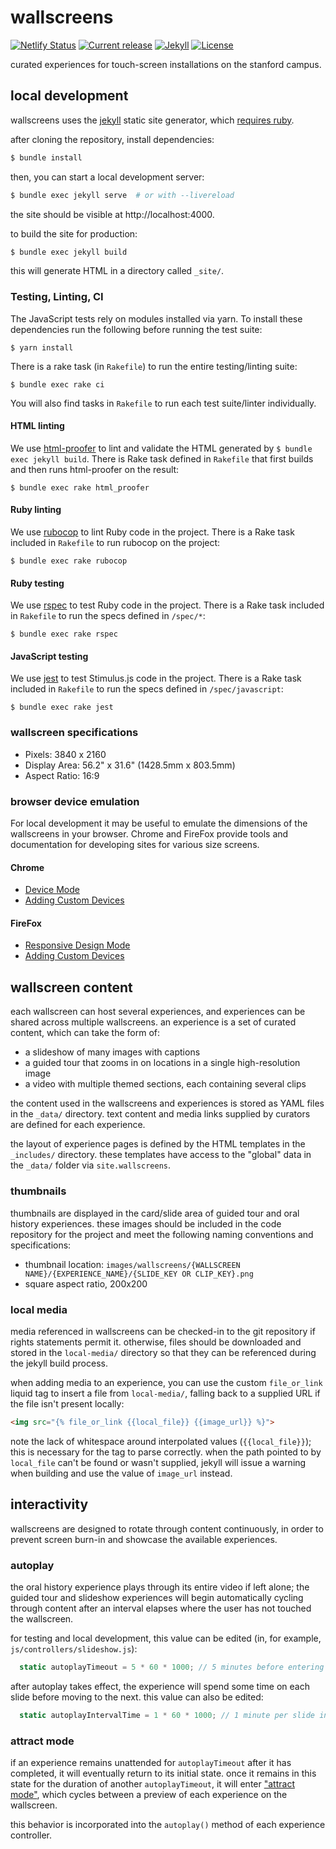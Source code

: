 # wallscreens
[![Netlify Status](https://api.netlify.com/api/v1/badges/692ef43d-2785-4975-a5c4-9db57a66b315/deploy-status)](https://app.netlify.com/sites/sul-wallscreens/deploys)
[![Current release](https://img.shields.io/github/v/release/sul-dlss/wallscreens)](https://github.com/sul-dlss/wallscreens/releases)
[![Jekyll](https://img.shields.io/badge/powered_by-jekyll-blue.svg)](http://jekyllrb.com/)
[![License](https://img.shields.io/badge/license-apache%202.0-blue.svg)](https://opensource.org/licenses/Apache-2.0)

curated experiences for touch-screen installations on the stanford campus.

## local development
wallscreens uses the [jekyll](http://jekyllrb.com/) static site generator, which [requires ruby](http://jekyllrb.com/docs/#prerequisites).

after cloning the repository, install dependencies:
```sh
$ bundle install
```
then, you can start a local development server:
```sh
$ bundle exec jekyll serve  # or with --livereload
```
the site should be visible at http://localhost:4000.

to build the site for production:
```sh
$ bundle exec jekyll build
```
this will generate HTML in a directory called `_site/`.

### Testing, Linting, CI
The JavaScript tests rely on modules installed via yarn. To install these dependencies run the following before running the test suite:
```
$ yarn install
```
There is a rake task (in `Rakefile`) to run the entire testing/linting suite:
```
$ bundle exec rake ci
```
You will also find tasks in `Rakefile` to run each test suite/linter individually.

#### HTML linting
We use [html-proofer](https://github.com/gjtorikian/html-proofer) to lint and validate the HTML generated by `$ bundle exec jekyll build`. There is Rake task defined in `Rakefile` that first builds and then runs html-proofer on the result:
```
$ bundle exec rake html_proofer
```

#### Ruby linting
We use [rubocop](https://rubocop.org/) to lint Ruby code in the project. There is a Rake task included in `Rakefile` to run rubocop on the project:
```
$ bundle exec rake rubocop
```

#### Ruby testing
We use [rspec](https://rspec.info/) to test Ruby code in the project. There is a Rake task included in `Rakefile` to run the specs defined in `/spec/*`:
```
$ bundle exec rake rspec
```

#### JavaScript testing
We use [jest](https://jestjs.io/) to test Stimulus.js code in the project. There is a Rake task included in `Rakefile` to run the specs defined in `/spec/javascript`:
```
$ bundle exec rake jest
```

### wallscreen specifications
- Pixels: 3840 x 2160
- Display Area: 56.2" x 31.6" (1428.5mm x 803.5mm)
- Aspect Ratio: 16:9

### browser device emulation
For local development it may be useful to emulate the dimensions of the wallscreens in your browser. Chrome and FireFox provide tools and documentation for developing sites for various size screens.

#### Chrome
- [Device Mode](https://developer.chrome.com/docs/devtools/device-mode/)
- [Adding Custom Devices](https://developer.chrome.com/docs/devtools/device-mode/#custom)

#### FireFox
- [Responsive Design Mode](https://developer.mozilla.org/en-US/docs/Tools/Responsive_Design_Mode)
- [Adding Custom Devices](https://developer.mozilla.org/en-US/docs/Tools/Responsive_Design_Mode#device_selection)

## wallscreen content
each wallscreen can host several experiences, and experiences can be shared across multiple wallscreens. an experience is a set of curated content, which can take the form of:
- a slideshow of many images with captions
- a guided tour that zooms in on locations in a single high-resolution image
- a video with multiple themed sections, each containing several clips

the content used in the wallscreens and experiences is stored as YAML files in the `_data/` directory. text content and media links supplied by curators are defined for each experience.

the layout of experience pages is defined by the HTML templates in the `_includes/` directory. these templates have access to the "global" data in the `_data/` folder via `site.wallscreens`.

### thumbnails
thumbnails are displayed in the card/slide area of guided tour and oral history experiences. these images should be included in the code repository for the project and meet the following naming conventions and specifications:

- thumbnail location: `images/wallscreens/{WALLSCREEN NAME}/{EXPERIENCE_NAME}/{SLIDE_KEY OR CLIP_KEY}.png`
- square aspect ratio, 200x200

### local media
media referenced in wallscreens can be checked-in to the git repository if rights statements permit it. otherwise, files should be downloaded and stored in the `local-media/` directory so that they can be referenced during the jekyll build process.

when adding media to an experience, you can use the custom `file_or_link` liquid tag to insert a file from `local-media/`, falling back to a supplied URL if the file isn't present locally:
```html
<img src="{% file_or_link {{local_file}} {{image_url}} %}">
```
note the lack of whitespace around interpolated values (`{{local_file}}`); this is necessary for the tag to parse correctly. when the path pointed to by `local_file` can't be found or wasn't supplied, jekyll will issue a warning when building and use the value of `image_url` instead.

## interactivity
wallscreens are designed to rotate through content continuously, in order to prevent screen burn-in and showcase the available experiences.

### autoplay
the oral history experience plays through its entire video if left alone; the guided tour and slideshow experiences will begin automatically cycling through content after an interval elapses where the user has not touched the wallscreen.

for testing and local development, this value can be edited (in, for example, `js/controllers/slideshow.js`):
```js
  static autoplayTimeout = 5 * 60 * 1000; // 5 minutes before entering autoplay mode
```
after autoplay takes effect, the experience will spend some time on each slide before moving to the next. this value can also be edited:
```js
  static autoplayIntervalTime = 1 * 60 * 1000; // 1 minute per slide in autoplay mode
```
### attract mode
if an experience remains unattended for `autoplayTimeout` after it has completed, it will eventually return to its initial state. once it remains in this state for the duration of another `autoplayTimeout`, it will enter ["attract mode"](https://en.wiktionary.org/wiki/attract_mode), which cycles between a preview of each experience on the wallscreen.

this behavior is incorporated into the `autoplay()` method of each experience controller.
